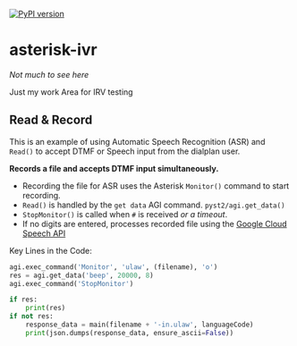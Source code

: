 [![PyPI version](https://badge.fury.io/py/ivr.png)](https://badge.fury.io/py/ivr)

# asterisk-ivr

_Not much to see here_

Just my work Area for IRV testing

## Read & Record

This is an example of using Automatic Speech Recognition (ASR) and `Read()` to accept DTMF or Speech input from the dialplan user.  

**Records a file and accepts DTMF input simultaneously.**
- Recording the file for ASR uses the Asterisk `Monitor()` command to start recording.
- `Read()` is handled by the `get data` AGI command.  `pyst2/agi.get_data()`
- `StopMonitor()` is called when `#` is received _or a timeout_.
- If no digits are entered, processes recorded file using the [Google Cloud Speech API](https://cloud.google.com/speech/)

Key Lines in the Code:
```python
agi.exec_command('Monitor', 'ulaw', (filename), 'o')
res = agi.get_data('beep', 20000, 8)
agi.exec_command('StopMonitor')

if res:
    print(res)
if not res:
    response_data = main(filename + '-in.ulaw', languageCode)
    print(json.dumps(response_data, ensure_ascii=False))
```